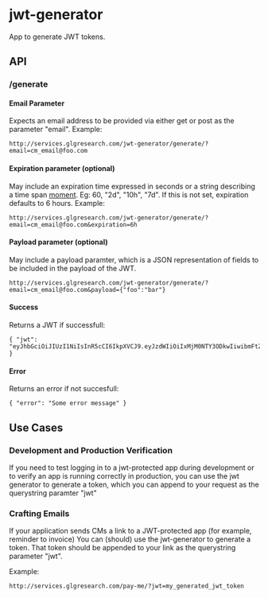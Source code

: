 # jwt-generator
App to generate JWT tokens.

## API

### /generate

#### Email Parameter
Expects an email address to be provided via either get or post as the parameter "email".
Example:

    http://services.glgresearch.com/jwt-generator/generate/?email=cm_email@foo.com

#### Expiration parameter (optional)
May include an expiration time expressed in seconds or a string describing a time span [moment](http://momentjs.com/docs/#/durations/creating/). Eg: 60, "2d", "10h", "7d".
If this is not set, expiration defaults to 6 hours.
Example:


    http://services.glgresearch.com/jwt-generator/generate/?email=cm_email@foo.com&expiration=6h


#### Payload parameter (optional)
May include a payload paramter, which is a JSON representation of fields to be included in the payload of the JWT.


    http://services.glgresearch.com/jwt-generator/generate/?email=cm_email@foo.com&payload={"foo":"bar"}

#### Success
Returns a JWT if successfull:

    { "jwt": "eyJhbGciOiJIUzI1NiIsInR5cCI6IkpXVCJ9.eyJzdWIiOiIxMjM0NTY3ODkwIiwibmFtZSI6IkpvaG4gRG9lIiwiYWRtaW4iOnRydWV9.TJVA95OrM7E2cBab30RMHrHDcEfxjoYZgeFONFh7HgQ" }

#### Error
Returns an error if not succesfull:

    { "error": "Some error message" }

## Use Cases

### Development and Production Verification

If you need to test logging in to a jwt-protected app during development or to verify an app is running correctly in production, you can use the jwt generator to generate a token, which you can append to your request as the querystring paramter "jwt"

### Crafting Emails

If your application sends CMs a link to a JWT-protected app (for example, reminder to invoice) You can (should) use the jwt-generator to generate a token.  That token should be appended to your link as the querystring parameter "jwt".

Example:

    http://services.glgresearch.com/pay-me/?jwt=my_generated_jwt_token
